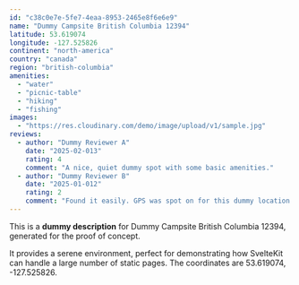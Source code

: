 ```yaml
---
id: "c38c0e7e-5fe7-4eaa-8953-2465e8f6e6e9"
name: "Dummy Campsite British Columbia 12394"
latitude: 53.619074
longitude: -127.525826
continent: "north-america"
country: "canada"
region: "british-columbia"
amenities:
  - "water"
  - "picnic-table"
  - "hiking"
  - "fishing"
images:
  - "https://res.cloudinary.com/demo/image/upload/v1/sample.jpg"
reviews:
  - author: "Dummy Reviewer A"
    date: "2025-02-013"
    rating: 4
    comment: "A nice, quiet dummy spot with some basic amenities."
  - author: "Dummy Reviewer B"
    date: "2025-01-012"
    rating: 2
    comment: "Found it easily. GPS was spot on for this dummy location."
---
```


This is a **dummy description** for Dummy Campsite British Columbia 12394, generated for the proof of concept.

It provides a serene environment, perfect for demonstrating how SvelteKit can handle a large number of static pages. The coordinates are 53.619074, -127.525826.
